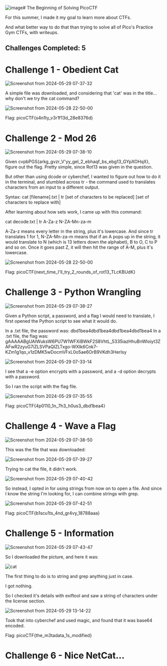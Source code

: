 ![image](https://github.com/magdzzia/CTF-Writeups/assets/158006085/b4dde1d4-47fa-4c05-a0da-981259fa7eed)# The Beginning of Solving PicoCTF

For this summer, I made it my goal to learn more about CTFs.

And what better way to do that than trying to solve all of Pico's Practice Gym CTFs, with writeups.

## Challenges Completed: 5

# Challenge 1 - Obedient Cat

![Screenshot from 2024-05-29 07-37-32](https://github.com/magdzzia/CTF-Writeups/assets/158006085/be8da5ec-3b59-48c8-9388-1e3171944076)

A simple file was downloaded, and considering that 'cat' was in the title... why don't we try the cat command?

![Screenshot from 2024-05-28 22-50-00](https://github.com/magdzzia/CTF-Writeups/assets/158006085/2ec47515-be8b-49f8-a623-40953c973551)

Flag: picoCTF{s4n1ty_v3r1f13d_28e8376d}

# Challenge 2 - Mod 26

![Screenshot from 2024-05-29 07-38-10](https://github.com/magdzzia/CTF-Writeups/assets/158006085/b0aa2d76-8b0b-40fc-90d0-3a21e7c55a32)

Given cvpbPGS{arkg_gvzr_V'yy_gel_2_ebhaqf_bs_ebg13_GYpXOHqX}, figure out the flag. Pretty simple, since Rot13 was given in the question.

But other than using dcode or cyberchef, I wanted to figure out how to do it in the terminal, and stumbled across tr - the command used to translates characters from an input to a different output.

Syntax: cat [filename].txt | tr [set of characters to be replaced] [set of characters to replace with]

After learning about how sets work, I came up with this command:

cat decode.txt | tr A-Za-z N-ZA-Mn-za-m

A-Za-z means every letter in the string, plus it's lowercase.
And since tr translates 1 for 1, N-ZA-Mn-za-m means that if an A pops up in the string, it would translate to N (which is 13 letters down the alphabet), B to O, C to P and so on. Once it goes past Z, it will then hit the range of A-M, plus it's lowercase.

![Screenshot from 2024-05-28 22-50-00](https://github.com/magdzzia/CTF-Writeups/assets/158006085/7de3ddfc-40f9-442d-96ce-59ce970bec0c)

Flag: picoCTF{next_time_I'll_try_2_rounds_of_rot13_TLcKBUdK}

#  Challenge 3 - Python Wrangling

![Screenshot from 2024-05-29 07-38-27](https://github.com/magdzzia/CTF-Writeups/assets/158006085/aa4a7262-3540-4d45-81fd-38ecc85c5fac)

Given a Python script, a password, and a flag I would need to translate, I first opened the Python script to see what it would do.

In a .txt file, the password was: dbd1bea4dbd1bea4dbd1bea4dbd1bea4
In a .txt file, the flag was: gAAAAABgUAIWuksW6PU7W1WFXiBWkF2S8VhtL_5335iazHhuBnWloiyt3ZAFwR2zyuG7iZLSVPaQIZLTxgo-WXIk6Cnk7-KZm1g1qo_v1zDMK5wDocmVFxL0o5ae6OrB9VKdh3HerIsy

![Screenshot from 2024-05-29 07-33-14](https://github.com/magdzzia/CTF-Writeups/assets/158006085/85bf751e-4c2f-439b-b2ce-e804e590774c)

I see that a -e option encrypts with a password, and a -d option decrypts with a password.

So I ran the script with the flag file.

![Screenshot from 2024-05-29 07-35-55](https://github.com/magdzzia/CTF-Writeups/assets/158006085/351bb7d4-09c5-4db5-80f0-376a91705011)

Flag: picoCTF{4p0110_1n_7h3_h0us3_dbd1bea4}

# Challenge 4 - Wave a Flag

![Screenshot from 2024-05-29 07-38-50](https://github.com/magdzzia/CTF-Writeups/assets/158006085/32ab21e0-6981-4e0e-bb14-d17434e7c7ec)

This was the file that was downloaded:

![Screenshot from 2024-05-29 07-39-27](https://github.com/magdzzia/CTF-Writeups/assets/158006085/9352a1dc-e982-4a57-bdc9-bf95cc46e4d1)

Trying to cat the file, it didn't work.

![Screenshot from 2024-05-29 07-40-42](https://github.com/magdzzia/CTF-Writeups/assets/158006085/74a82121-77a5-45a6-bc8f-fb955910ec71)

So instead, I opted in for using strings from now on to open a file. And since I know the string I'm looking for, I can combine strings with grep.

![Screenshot from 2024-05-29 07-42-51](https://github.com/magdzzia/CTF-Writeups/assets/158006085/23b8d9c6-1001-42ea-bcb7-fe4300ca672e)

Flag: picoCTF{b1scu1ts_4nd_gr4vy_18788aaa}

# Challenge 5 - Information

![Screenshot from 2024-05-29 07-43-47](https://github.com/magdzzia/CTF-Writeups/assets/158006085/45a0dbf2-98fb-4bc1-8437-4553b1e30396)

So I downloaded the picture, and here it was:

![cat](https://github.com/magdzzia/CTF-Writeups/assets/158006085/4d594754-d238-4f32-bca4-4ad6c2bc9aab)

The first thing to do is to string and grep anything just in case.

I got nothing.

So I checked it's details with exiftool and saw a string of characters under the license section.

![Screenshot from 2024-05-29 13-14-22](https://github.com/magdzzia/CTF-Writeups/assets/158006085/54c42a33-a246-48e4-b4de-746b5d2bc8b9)

Took that into cyberchef and used magic, and found that it was base64 encoded.

Flag: picoCTF{the_m3tadata_1s_modified}

# Challenge 6 - Nice NetCat...














